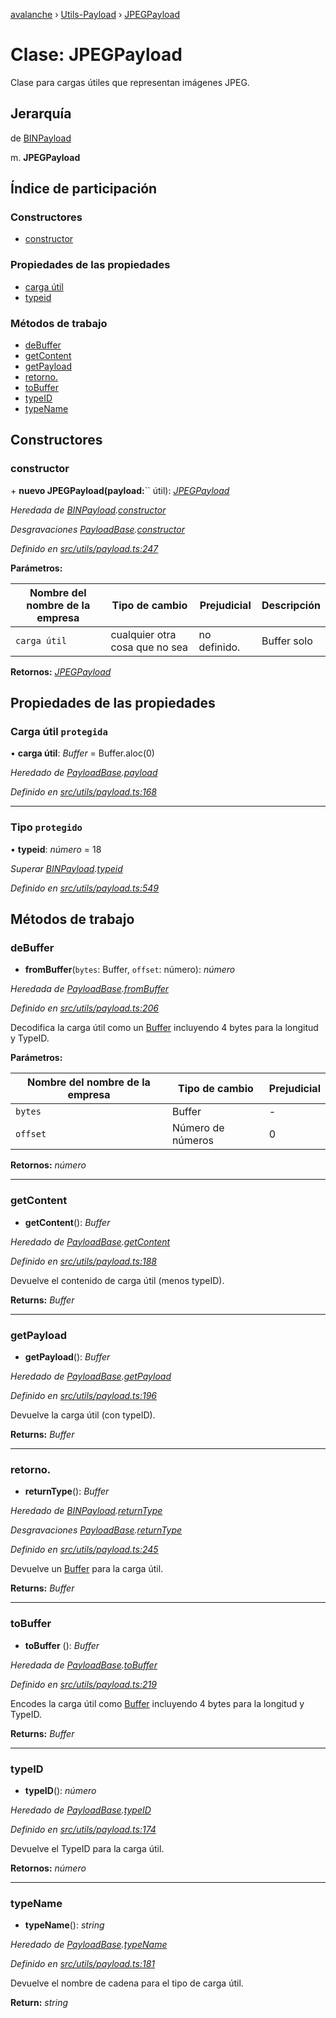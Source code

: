 [avalanche](../README.md) › [Utils-Payload](../modules/utils_payload.md) › [JPEGPayload](utils_payload.jpegpayload.md)

# Clase: JPEGPayload

Clase para cargas útiles que representan imágenes JPEG.

## Jerarquía

de [BINPayload](utils_payload.binpayload.md)

m. **JPEGPayload**

## Índice de participación

### Constructores

* [constructor](utils_payload.jpegpayload.md#constructor)

### Propiedades de las propiedades

* [carga útil](utils_payload.jpegpayload.md#protected-payload)
* [typeid](utils_payload.jpegpayload.md#protected-typeid)

### Métodos de trabajo

* [deBuffer](utils_payload.jpegpayload.md#frombuffer)
* [getContent](utils_payload.jpegpayload.md#getcontent)
* [getPayload](utils_payload.jpegpayload.md#getpayload)
* [retorno.](utils_payload.jpegpayload.md#returntype)
* [toBuffer](utils_payload.jpegpayload.md#tobuffer)
* [typeID](utils_payload.jpegpayload.md#typeid)
* [typeName](utils_payload.jpegpayload.md#typename)

## Constructores

### constructor

\+ **nuevo JPEGPayload(payload:**`` útil): *[JPEGPayload](utils_payload.jpegpayload.md)*

*Heredada de [BINPayload](utils_payload.binpayload.md).[constructor](utils_payload.binpayload.md#constructor)*

*Desgravaciones [PayloadBase](utils_payload.payloadbase.md).[constructor](utils_payload.payloadbase.md#constructor)*

*Definido en [src/utils/payload.ts:247](https://github.com/ava-labs/avalanchejs/blob/ae78dee/src/utils/payload.ts#L247)*

**Parámetros:**

| Nombre del nombre de la empresa | Tipo de cambio | Prejudicial | Descripción |
------ | ------ | ------ | ------ |
| `carga útil` | cualquier otra cosa que no sea | no definido. | Buffer solo |

**Retornos:** *[JPEGPayload](utils_payload.jpegpayload.md)*

## Propiedades de las propiedades

### Carga útil `protegida`

• **carga útil**: *Buffer* = Buffer.aloc(0)

*Heredado de [PayloadBase](utils_payload.payloadbase.md).[payload](utils_payload.payloadbase.md#protected-payload)*

*Definido en [src/utils/payload.ts:168](https://github.com/ava-labs/avalanchejs/blob/ae78dee/src/utils/payload.ts#L168)*

___

### Tipo `protegido`

• **typeid**: *número* = 18

*Superar [BINPayload](utils_payload.binpayload.md).[typeid](utils_payload.binpayload.md#protected-typeid)*

*Definido en [src/utils/payload.ts:549](https://github.com/ava-labs/avalanchejs/blob/ae78dee/src/utils/payload.ts#L549)*

## Métodos de trabajo

### deBuffer

- **fromBuffer**(`bytes`: Buffer, `offset`: número): *número*

*Heredada de [PayloadBase](utils_payload.payloadbase.md).[fromBuffer](utils_payload.payloadbase.md#frombuffer)*

*Definido en [src/utils/payload.ts:206](https://github.com/ava-labs/avalanchejs/blob/ae78dee/src/utils/payload.ts#L206)*

Decodifica la carga útil como un [Buffer](https://github.com/feross/buffer) incluyendo 4 bytes para la longitud y TypeID.

**Parámetros:**

| Nombre del nombre de la empresa | Tipo de cambio | Prejudicial |
------ | ------ | ------ |
| `bytes` | Buffer | - |
| `offset` | Número de números | 0 |

**Retornos:** *número*

___

### getContent

- **getContent**(): *Buffer*

*Heredado de [PayloadBase](utils_payload.payloadbase.md).[getContent](utils_payload.payloadbase.md#getcontent)*

*Definido en [src/utils/payload.ts:188](https://github.com/ava-labs/avalanchejs/blob/ae78dee/src/utils/payload.ts#L188)*

Devuelve el contenido de carga útil (menos typeID).

**Returns:** *Buffer*

___

### getPayload

- **getPayload**(): *Buffer*

*Heredado de [PayloadBase](utils_payload.payloadbase.md).[getPayload](utils_payload.payloadbase.md#getpayload)*

*Definido en [src/utils/payload.ts:196](https://github.com/ava-labs/avalanchejs/blob/ae78dee/src/utils/payload.ts#L196)*

Devuelve la carga útil (con typeID).

**Returns:** *Buffer*

___

### retorno.

- **returnType**(): *Buffer*

*Heredado de [BINPayload](utils_payload.binpayload.md).[returnType](utils_payload.binpayload.md#returntype)*

*Desgravaciones [PayloadBase](utils_payload.payloadbase.md).[returnType](utils_payload.payloadbase.md#abstract-returntype)*

*Definido en [src/utils/payload.ts:245](https://github.com/ava-labs/avalanchejs/blob/ae78dee/src/utils/payload.ts#L245)*

Devuelve un [Buffer](https://github.com/feross/buffer) para la carga útil.

**Returns:** *Buffer*

___

### toBuffer

- **toBuffer** (): *Buffer*

*Heredada de [PayloadBase](utils_payload.payloadbase.md).[toBuffer](utils_payload.payloadbase.md#tobuffer)*

*Definido en [src/utils/payload.ts:219](https://github.com/ava-labs/avalanchejs/blob/ae78dee/src/utils/payload.ts#L219)*

Encodes la carga útil como [Buffer](https://github.com/feross/buffer) incluyendo 4 bytes para la longitud y TypeID.

**Returns:** *Buffer*

___

### typeID

- **typeID**(): *número*

*Heredado de [PayloadBase](utils_payload.payloadbase.md).[typeID](utils_payload.payloadbase.md#typeid)*

*Definido en [src/utils/payload.ts:174](https://github.com/ava-labs/avalanchejs/blob/ae78dee/src/utils/payload.ts#L174)*

Devuelve el TypeID para la carga útil.

**Retornos:** *número*

___

### typeName

- **typeName**(): *string*

*Heredado de [PayloadBase](utils_payload.payloadbase.md).[typeName](utils_payload.payloadbase.md#typename)*

*Definido en [src/utils/payload.ts:181](https://github.com/ava-labs/avalanchejs/blob/ae78dee/src/utils/payload.ts#L181)*

Devuelve el nombre de cadena para el tipo de carga útil.

**Return:** *string*
